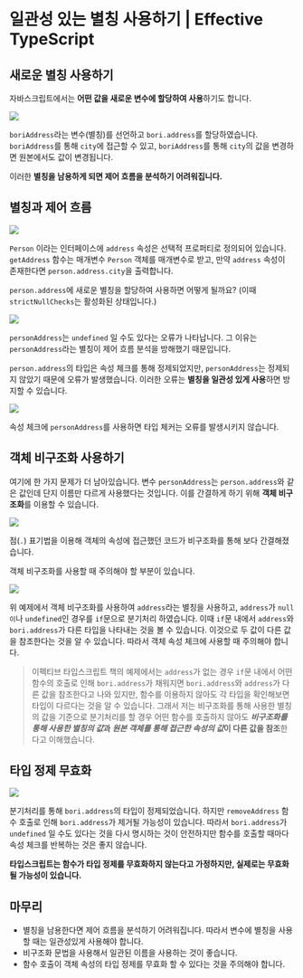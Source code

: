# 일관성 있는 별칭 사용하기 | Effective TypeScript

## 새로운 별칭 사용하기

자바스크립트에서는 **어떤 값을 새로운 변수에 할당하여 사용**하기도 합니다.

![](https://hackmd-prod-images.s3-ap-northeast-1.amazonaws.com/uploads/upload_6b75c98b5dc769444a2501f8e9103b38.png?AWSAccessKeyId=AKIA3XSAAW6AWSKNINWO&Expires=1684842502&Signature=QMN2jInCTr28jfuXnzBXYGs7L4g%3D)

`boriAddress`라는 변수(별칭)를 선언하고 `bori.address`를 할당하였습니다.
`boriAddress`를 통해 `city`에 접근할 수 있고, `boriAddress`를 통해 `city`의 값을 변경하면 원본에서도 값이 변경됩니다.

이러한 **별칭을 남용하게 되면 제어 흐름을 분석하기 어려워집니다.**

## 별칭과 제어 흐름

![](https://hackmd-prod-images.s3-ap-northeast-1.amazonaws.com/uploads/upload_c08a41d2d0d3881d5844e1cc7b47c515.png?AWSAccessKeyId=AKIA3XSAAW6AWSKNINWO&Expires=1684842621&Signature=e1LsEaWLxb3UXvzl4y6kXjA6Jho%3D)

`Person` 이라는 인터페이스에 `address` 속성은 선택적 프로퍼티로 정의되어 있습니다.
`getAddress` 함수는 매개변수 `Person` 객체를 매개변수로 받고, 만약 `address` 속성이 존재한다면 `person.address.city`을 출력합니다.

`person.address`에 새로운 별칭을 할당하여 사용하면 어떻게 될까요?
(이때 `strictNullChecks`는 활성화된 상태입니다.)

![](https://hackmd-prod-images.s3-ap-northeast-1.amazonaws.com/uploads/upload_fe95ebbdedfe0924392bc6acf8adb537.png?AWSAccessKeyId=AKIA3XSAAW6AWSKNINWO&Expires=1684842675&Signature=S0jxdUCPwBIqgeJxaT3%2BkBBbSvg%3D)

`personAddress`는 `undefined` 일 수도 있다는 오류가 나타납니다.
그 이유는 `personAddress`라는 별칭이 제어 흐름 분석을 방해했기 때문입니다.

`person.address`의 타입은 속성 체크를 통해 정제되었지만, `personAddress`는 정제되지 않았기 때문에 오류가 발생했습니다.
이러한 오류는 **별칭을 일관성 있게 사용**하면 방지할 수 있습니다.

![](https://hackmd-prod-images.s3-ap-northeast-1.amazonaws.com/uploads/upload_fd0983c0650a3087efc17a7528a36d43.png?AWSAccessKeyId=AKIA3XSAAW6AWSKNINWO&Expires=1684842725&Signature=bPVL%2BSKFqFPVZrGR50cZxike%2FRg%3D)

속성 체크에 `personAddress`를 사용하면 타입 체커는 오류를 발생시키지 않습니다.

## 객체 비구조화 사용하기

여기에 한 가지 문제가 더 남아있습니다.
변수 `personAddress`는 `person.address`와 같은 값인데 단지 이름만 다르게 사용했다는 것입니다.
이를 간결하게 하기 위해 **객체 비구조화**를 이용할 수 있습니다.

![](https://hackmd-prod-images.s3-ap-northeast-1.amazonaws.com/uploads/upload_f949224962b7ef3406a398507793100f.png?AWSAccessKeyId=AKIA3XSAAW6AWSKNINWO&Expires=1684842741&Signature=NEeTSdSAh91NTEVaOhPp9sTf6V0%3D)

점(`.`) 표기법을 이용해 객체의 속성에 접근했던 코드가 비구조화를 통해 보다 간결해졌습니다.

객체 비구조화를 사용할 때 주의해야 할 부분이 있습니다.

![](https://hackmd-prod-images.s3-ap-northeast-1.amazonaws.com/uploads/upload_7b73fc7df669df08f1c1a69756a56a0e.png?AWSAccessKeyId=AKIA3XSAAW6AWSKNINWO&Expires=1684842777&Signature=Uss150HnlSCXzOTtjuYbkDvX6F8%3D)

위 예제에서 객체 비구조화를 사용하여 `address`라는 별칭을 사용하고, `address`가 `null이`나 `undefined`인 경우를 `if`문으로 분기처리 하였습니다. 이때 `if`문 내에서 `address`와 `bori.address`가 다른 타입을 나타내는 것을 볼 수 있습니다. 이것으로 두 값이 다른 값을 참조한다는 것을 알 수 있습니다.
따라서 객체 속성 체크에 사용할 때 주의해야 합니다.

> 이펙티브 타입스크립트 책의 예제에서는 `address`가 없는 경우 `if`문 내에서 어떤 함수의 호출로 인해 `bori.address`가 채워지면 `bori.address`와 `address`가 다른 값을 참조한다고 나와 있지만, 함수를 이용하지 않아도 각 타입을 확인해보면 타입이 다르다는 것을 알 수 있습니다.
> 그래서 저는 비구조화를 통해 사용한 별칭의 값을 기준으로 분기처리를 할 경우 어떤 함수를 호출하지 않아도 ***비구조화를 통해 사용한 별칭의 값*과 *원본 객체를 통해 접근한 속성의 값*이 다른 값을 참조**한다고 이해했습니다.

## 타입 정제 무효화

![](https://hackmd-prod-images.s3-ap-northeast-1.amazonaws.com/uploads/upload_c236907ccfdcd15aa5da9076e3953cd6.png?AWSAccessKeyId=AKIA3XSAAW6AWSKNINWO&Expires=1684842796&Signature=ugjoQqQJo8Uquix8ZeIrFVo3Qx0%3D)

분기처리를 통해 `bori.address`의 타입이 정제되었습니다. 하지만 `removeAddress` 함수 호출로 인해 `bori.address`가 제거될 가능성이 있습니다.
따라서 `bori.address`가 `undefined` 일 수도 있다는 것을 다시 명시하는 것이 안전하지만 함수를 호출할 때마다 속성 체크를 반복하는 것은 좋지 않습니다.

**타입스크립트는 함수가 타입 정제를 무효화하지 않는다고 가정하지만, 실제로는 무효화될 가능성이 있습니다.**

## 마무리

- 별칭을 남용한다면 제어 흐름을 분석하기 어려워집니다. 따라서 변수에 별칭을 사용할 때는 일관성있게 사용해야 합니다.
- 비구조화 문법을 사용해서 일관된 이름을 사용하는 것이 좋습니다.
- 함수 호출이 객체 속성의 타입 정제를 무효화 할 수 있다는 것을 주의해야 합니다.

